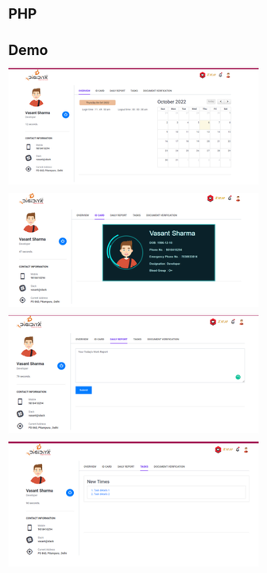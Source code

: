 # PHP
# Demo

![Alt text](images/1.png?raw=true "Title")

![Alt text](images/2.png?raw=true "Title")

![Alt text](images/3.png?raw=true "Title")

![Alt text](images/4.png?raw=true "Title")


